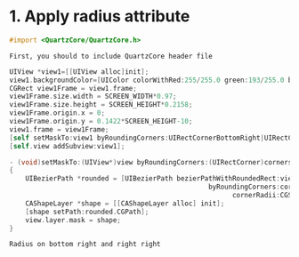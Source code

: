 # 1. Apply radius attribute

```objective-c
#import <QuartzCore/QuartzCore.h>
```

`First, you should to include QuartzCore header file`

```objective-c
UIView *view1=[[UIView alloc]init];
view1.backgroundColor=[UIColor colorWithRed:255/255.0 green:193/255.0 blue:72/255.0 alpha:1.0];
CGRect view1Frame = view1.frame;
view1Frame.size.width = SCREEN_WIDTH*0.97;
view1Frame.size.height = SCREEN_HEIGHT*0.2158;
view1Frame.origin.x = 0;
view1Frame.origin.y = 0.1422*SCREEN_HEIGHT-10;
view1.frame = view1Frame;
[self setMaskTo:view1 byRoundingCorners:UIRectCornerBottomRight|UIRectCornerTopRight];
[self.view addSubview:view1];
```

```objective-c
- (void)setMaskTo:(UIView*)view byRoundingCorners:(UIRectCorner)corners
{
    UIBezierPath *rounded = [UIBezierPath bezierPathWithRoundedRect:view.bounds
                                                  byRoundingCorners:corners
                                                        cornerRadii:CGSizeMake(20.0, 20.0)];
    CAShapeLayer *shape = [[CAShapeLayer alloc] init];
    [shape setPath:rounded.CGPath];
    view.layer.mask = shape;
}
```

`Radius on bottom right and right right`

